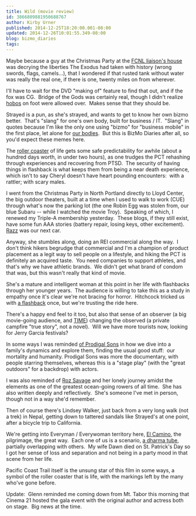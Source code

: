 ```yaml
---
title: Wild (movie review)
id: 3866809881950688767
author: Kirby Urner
published: 2014-12-25T18:20:00.001-08:00
updated: 2014-12-26T10:01:55.349-08:00
blog: bizmo_diaries
tags: 
---
```


Maybe because a guy at the Christmas Party at the [FCNL liaison's house](http://worldgame.blogspot.com/2014/12/christmas-story.html) was decrying the liberties The Exodus had taken with history (wrong swords, flags, camels...), that I wondered if that rusted tank without water was really the real one, if there is one, twenty miles on from wherever.

I'll have to wait for the DVD "making of" feature to find that out, and if the fox was CG.  Bridge of the Gods was certainly real, though I didn't realize [hobos](http://hobonickels.org/thenews.htm) on foot were allowed over.  Makes sense that they should be.

Strayed is a pun, as she's strayed, and wants to get to know her own bizmo better.  That's "slang" for one's own body, built for business / IT.  "Slang" in quotes because I'm like the only one using "bizmo" for "business mobile" in the first place, let alone for [our bodies](http://mybizmo.blogspot.com/2008/03/crossing-paths.html).  But this is BizMo Diaries after all, so you'd expect these memes here.

The [roller coaster](http://controlroom.blogspot.com/2006/01/tragedy-in-west-virginia.html) of life gets some safe predictability for awhile (about a hundred days worth, in under two hours), as one trudges the PCT rehashing through experiences and recovering from PTSD.  The security of having things in flashback is what keeps them from being a near death experience, which isn't to say Cheryl doesn't have heart pounding encounters:  with a rattler; with scary males.

I went from the Christmas Party in North Portland directly to Lloyd Center, the big outdoor theaters, built at a time when I used to walk to work (CUE) through what's now the parking lot (the one Robin Egg was stolen from, our blue Subaru -- while I watched the movie Troy).  Speaking of which, I renewed my Triple-A membership yesterday.  These blogs, if they still exist, have some fun AAA stories (battery repair, losing keys, other excitement).  [Razz](http://worldgame.blogspot.com/2007/05/key-fob.html) was our next car.

Anyway, she stumbles along, doing an REI commercial along the way.  I don't think hikers begrudge that commercial and I'm a champion of product placement as a legit way to sell people on a lifestyle, and hiking the PCT is definitely an acquired taste.  You need companies to support athletes, and that's why we have athletic brands.  We didn't get what brand of condom that was, but this wasn't really that kind of movie.

She's a mature and intelligent woman at this point in her life with flashbacks through her younger years.  The audience is willing to take this as a study in empathy once it's clear we're not bracing for horror.  Hitchcock tricked us with [a flashback](http://worldgame.blogspot.com/2014/10/stage-fright-movie-review.html) once, but we're trusting the ride here.

There's a happy end feel to it too, but also that sense of an observer (a big movie-going audience, and [TIME](http://time.com/3620359/the-true-story-behind-wild/)) changing the observed (a private campfire "true story", not a novel).  Will we have more tourists now, looking for Jerry Garcia festivals?

In some ways I was reminded [of Prodigal Sons](http://en.wikipedia.org/wiki/Prodigal_Sons_%28film%29) in how we dive into a family's dynamics and explore them, finding the usual good stuff:  our mortality and humanity. Prodigal Sons was more the documentary, with people starring themselves, whereas this is a "stage play" (with the "great outdoors" for a backdrop) with actors.

I was also reminded of [Roz Savage](http://mybizmo.blogspot.com/2009/10/roz-savage.html) and her lonely journey amidst the elements as one of the greatest ocean-going rowers of all time.  She has also written deeply and reflectively.  She's someone I've met in person, though not in a way she'd remember.

Then of course there's Lindsey Walker, just back from a very long walk (not a trek) in Nepal, getting down to tattered sandals like Strayed's at one point, after a bicycle trip to California.

We're getting into Everyman / Everywoman territory here, [El Camino](http://www.theway-themovie.com/camino.php), the pilgrimage, the great way.  Each one of us is a scenario, [a dharma tube](http://worldgame.blogspot.com/2005/04/bumper-sticker.html), partially overlapping with others.  My wife Dawn died on St. Patrick's Day so I got her sense of loss and separation and not being in a party mood in that scene from her life.

Pacific Coast Trail itself is the unsung star of this film in some ways, a symbol of the roller coaster that is life, with the markings left by the many who've gone before.

Update:  Glenn reminded me coming down from Mt. Tabor this morning that Cinema 21 hosted the gala event with the original author and actress both on stage.  Big news at the time.